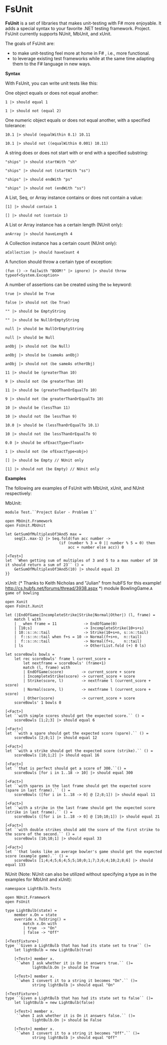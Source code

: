 FsUnit
=======

**FsUnit** is a set of libraries that makes unit-testing with F# more enjoyable. It adds a special syntax to your favorite .NET testing framework.
Project. FsUnit currently supports NUnit, MbUnit, and xUnit.

The goals of FsUnit are:

* to make unit-testing feel more at home in F# , i.e., more functional.
* to leverage existing test frameworks while at the same time adapting them to the F# language in new ways.

**Syntax**

With FsUnit, you can write unit tests like this:

One object equals or does not equal another:

    1 |> should equal 1

    1 |> should not (equal 2)

One numeric object equals or does not equal another, with a specified tolerance:

    10.1 |> should (equalWithin 0.1) 10.11

    10.1 |> should not ((equalWithin 0.001) 10.11)

A string does or does not start with or end with a specified substring:

    "ships" |> should startWith "sh"

    "ships" |> should not (startWith "ss")

    "ships" |> should endWith "ps"

    "ships" |> should not (endWith "ss")

A List, Seq, or Array instance contains or does not contain a value:

    [1] |> should contain 1

    [] |> should not (contain 1)

A List or Array instance has a certain length (NUnit only):

    anArray |> should haveLength 4

A Collection instance has a certain count (NUnit only):

    aCollection |> should haveCount 4

A function should throw a certain type of exception:

    (fun () -> failwith "BOOM!" |> ignore) |> should throw typeof<System.Exception>

A number of assertions can be created using the `be` keyword:

    true |> should be True

    false |> should not (be True)

    "" |> should be EmptyString

    "" |> should be NullOrEmptyString

    null |> should be NullOrEmptyString

    null |> should be Null

    anObj |> should not (be Null)

    anObj |> should be (sameAs anObj)

    anObj |> should not (be sameAs otherObj)
	
    11 |> should be (greaterThan 10)

    9 |> should not (be greaterThan 10)

    11 |> should be (greaterThanOrEqualTo 10)

    9 |> should not (be greaterThanOrEqualTo 10)

    10 |> should be (lessThan 11)

    10 |> should not (be lessThan 9)

    10.0 |> should be (lessThanOrEqualTo 10.1)

    10 |> should not (be lessThanOrEqualTo 9)

    0.0 |> should be ofExactType<float>

    1 |> should not (be ofExactType<obj>)
	
    [] |> should be Empty // NUnit only

    [1] |> should not (be Empty) // NUnit only

**Examples**

The following are examples of FsUnit with MbUnit, xUnit, and NUnit respectively: 

MbUnit:

    module Test.``Project Euler - Problem 1``

    open MbUnit.Framework
    open FsUnit.MbUnit

    let GetSumOfMultiplesOf3And5 max =  
        seq{3..max-1} |> Seq.fold(fun acc number ->  
                            (if (number % 3 = 0 || number % 5 = 0) then   
                                acc + number else acc)) 0 

    [<Test>]
    let ``When getting sum of multiples of 3 and 5 to a max number of 10 it should return a sum of 23`` () =  
        GetSumOfMultiplesOf3And5(10) |> should equal 23 
    }}

xUnit:
    (*
    Thanks to Keith Nicholas and "Julian" from hubFS for this example!
      http://cs.hubfs.net/forums/thread/3938.aspx
    *)
    module BowlingGame.``A game of bowling``

    open Xunit
    open FsUnit.Xunit

    let (|EndOfGame|IncompleteStrike|Strike|Normal|Other|) (l, frame) =
        match l with
        | _ when frame = 11            -> EndOfGame(0)
        | [10;s]                       -> IncompleteStrike(10+s+s)
        | 10::s::n::tail               -> Strike(10+s+n, s::n::tail)
        |  f::s::n::tail when f+s = 10 -> Normal(f+s+n,  n::tail)
        |  f::s::n::tail               -> Normal(f+s,    n::tail)
        | ls                           -> Other(List.fold (+) 0 ls)

    let scoreBowls bowls =
        let rec scoreBowls' frame l current_score =
            let nextframe = scoreBowls' (frame+1)
            match (l, frame) with
            | EndOfGame(score)        -> current_score + score
            | IncompleteStrike(score) -> current_score + score
            | Strike(score, l)        -> nextframe l (current_score + score)
            | Normal(score, l)        -> nextframe l (current_score + score)
            | Other(score)            -> current_score + score
        scoreBowls' 1 bowls 0

    [<Fact>] 
    let ``with simple scores should get the expected score.`` () =
        scoreBowls [1;2;3] |> should equal 6

    [<Fact>]
    let ``with a spare should get the expected score (spare).`` () =
        scoreBowls [2;8;1] |> should equal 12

    [<Fact>]
    let ``with a strike should get the expected score (strike).`` () =
        scoreBowls [10;1;2] |> should equal 16

    [<Fact>]
    let ``that is perfect should get a score of 300.``() =
        scoreBowls [for i in 1..18 -> 10] |> should equal 300

    [<Fact>]
    let ``with spares in the last frame should get the expected score (spare in last frame).`` () =
        scoreBowls ([for i in 1..18 -> 0] @ [2;8;1]) |> should equal 11

    [<Fact>]
    let ``with a strike in the last frame should get the expected score (strike in last frame).`` () =
        scoreBowls ([for i in 1..18 -> 0] @ [10;10;1]) |> should equal 21

    [<Fact>] 
    let ``with double strikes should add the score of the first strike to the score of the second.`` () =
        scoreBowls [10;10;1] |> should equal 33

    [<Fact>]
    let ``that looks like an average bowler's game should get the expected score (example game).`` () =
        scoreBowls [1;4;4;5;6;4;5;5;10;0;1;7;3;6;4;10;2;8;6] |> should equal 133

NUnit (Note: NUnit can also be utilized without specifying a type as in the examples for MbUnit and xUnit):

    namespace LightBulb.Tests

    open NUnit.Framework
    open FsUnit

    type LightBulb(state) =
        member x.On = state
        override x.ToString() =
            match x.On with
            | true  -> "On"
            | false -> "Off"

    [<TestFixture>] 
    type ``Given a LightBulb that has had its state set to true`` ()=
        let lightBulb = new LightBulb(true)

        [<Test>] member x.
         ``when I ask whether it is On it answers true.`` ()=
                lightBulb.On |> should be True

        [<Test>] member x.
         ``when I convert it to a string it becomes "On".`` ()=
                string lightBulb |> should equal "On"

    [<TestFixture>]
    type ``Given a LightBulb that has had its state set to false`` ()=
        let lightBulb = new LightBulb(false)
    
        [<Test>] member x.
         ``when I ask whether it is On it answers false.`` ()=
                lightBulb.On |> should be False
    
        [<Test>] member x.
         ``when I convert it to a string it becomes "Off".`` ()=
                string lightBulb |> should equal "Off"
